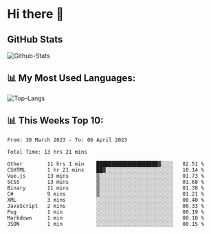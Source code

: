 # Hi there 👋

## GitHub Stats
![Github-Stats](https://github-readme-stats.vercel.app/api?username=ltorson&show_icons=true&theme=radical&count_private=true)

## 📊 My Most Used Languages:
![Top-Langs](https://github-readme-stats.vercel.app/api/top-langs/?username=LTorson&layout=compact&langs_count=10)

## 📊 This Weeks Top 10:
<!--START_SECTION:waka-->

```text
From: 30 March 2023 - To: 06 April 2023

Total Time: 13 hrs 21 mins

Other        11 hrs 1 min    ████████████████████▓░░░░   82.51 %
CSHTML       1 hr 21 mins    ██▓░░░░░░░░░░░░░░░░░░░░░░   10.14 %
Vue.js       13 mins         ▒░░░░░░░░░░░░░░░░░░░░░░░░   01.73 %
SCSS         13 mins         ▒░░░░░░░░░░░░░░░░░░░░░░░░   01.68 %
Binary       11 mins         ▒░░░░░░░░░░░░░░░░░░░░░░░░   01.38 %
C#           9 mins          ▒░░░░░░░░░░░░░░░░░░░░░░░░   01.21 %
XML          3 mins          ░░░░░░░░░░░░░░░░░░░░░░░░░   00.40 %
JavaScript   2 mins          ░░░░░░░░░░░░░░░░░░░░░░░░░   00.33 %
Pug          1 min           ░░░░░░░░░░░░░░░░░░░░░░░░░   00.19 %
Markdown     1 min           ░░░░░░░░░░░░░░░░░░░░░░░░░   00.18 %
JSON         1 min           ░░░░░░░░░░░░░░░░░░░░░░░░░   00.15 %
```

<!--END_SECTION:waka-->
